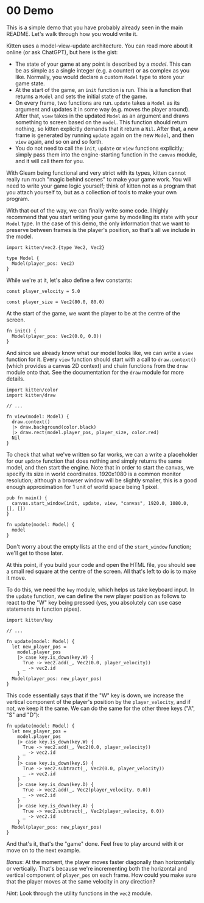 # 00 Demo

This is a simple demo that you have probably already seen in the main README. Let's walk through how you would write it.

Kitten uses a model-view-update architecture. You can read more about it online (or ask ChatGPT), but here is the gist:
- The state of your game at any point is described by a *model*. This can be as simple as a single integer (e.g. a counter) or as complex as you like. Normally, you would declare a custom `Model` type to store your game state.
- At the start of the game, an `init` function is run. This is a function that returns a `Model` and sets the initial state of the game.
- On every frame, two functions are run. `update` takes a `Model` as its argument and updates it in some way (e.g. moves the player around). After that, `view` takes in the updated `Model` as an argument and draws something to screen based on the `model`. This function should return nothing, so kitten explicitly demands that it return a `Nil`. After that, a new frame is generated by running `update` again on the new `Model`, and then `view` again, and so on and so forth.
- You do not need to call the `init`, `update` or `view` functions explicitly; simply pass them into the engine-starting function in the `canvas` module, and it will call them for you.

With Gleam being functional and very strict with its types, kitten cannot really run much "magic behind scenes" to make your game work. You will need to write your game logic yourself; think of kitten not as a program that you attach yourself to, but as a collection of tools to make your own program.

With that out of the way, we can finally write some code. I highly recommend that you start writing your game by modelling its state with your `Model` type. In the case of this demo, the only information that we want to preserve between frames is the player's position, so that's all we include in the model.

```gleam
import kitten/vec2.{type Vec2, Vec2}

type Model {
  Model(player_pos: Vec2)
}
```

While we're at it, let's also define a few constants: 
```gleam
const player_velocity = 5.0

const player_size = Vec2(80.0, 80.0)
```

At the start of the game, we want the player to be at the centre of the screen.

```gleam
fn init() {
  Model(player_pos: Vec2(0.0, 0.0))
}
```

And since we already know what our model looks like, we can write a `view` function for it. Every `view` function should start with a call to `draw.context()` (which provides a canvas 2D context) and chain functions from the `draw` module onto that. See the documentation for the `draw` module for more details.

```gleam 
import kitten/color
import kitten/draw

// ...

fn view(model: Model) {
  draw.context()
  |> draw.background(color.black)
  |> draw.rect(model.player_pos, player_size, color.red)
  Nil
}
```

To check that what we've written so far works, we can a write a placeholder for our `update` function that does nothing and simply returns the same model, and then start the engine. Note that in order to start the canvas, we specify its size in world coordinates. 1920x1080 is a common monitor resolution; although a browser window will be slightly smaller, this is a good enough approximation for 1 unit of world space being 1 pixel.

```gleam
pub fn main() {
  canvas.start_window(init, update, view, "canvas", 1920.0, 1080.0, [], [])
}

fn update(model: Model) {
  model
}
```

Don't worry about the empty lists at the end of the `start_window` function; we'll get to those later. 

At this point, if you build your code and open the HTML file, you should see a small red square at the centre of the screen. All that's left to do is to make it move.

To do this, we need the `key` module, which helps us take keyboard input. In the `update` function, we can define the new player position as follows to react to the "W" key being pressed (yes, you absolutely can use case statements in function pipes).

```gleam
import kitten/key

// ...

fn update(model: Model) {
  let new_player_pos =
    model.player_pos
    |> case key.is_down(key.W) {
      True -> vec2.add(_, Vec2(0.0, player_velocity))
      _ -> vec2.id
    }
  Model(player_pos: new_player_pos)
}
```

This code essentially says that if the "W" key is down, we increase the vertical component of the player's position by the `player_velocity`, and if not, we keep it the same. We can do the same for the other three keys ("A", "S" and "D"): 

```gleam
fn update(model: Model) {
  let new_player_pos =
    model.player_pos
    |> case key.is_down(key.W) {
      True -> vec2.add(_, Vec2(0.0, player_velocity))
      _ -> vec2.id
    }
    |> case key.is_down(key.S) {
      True -> vec2.subtract(_, Vec2(0.0, player_velocity))
      _ -> vec2.id
    }
    |> case key.is_down(key.D) {
      True -> vec2.add(_, Vec2(player_velocity, 0.0))
      _ -> vec2.id
    }
    |> case key.is_down(key.A) {
      True -> vec2.subtract(_, Vec2(player_velocity, 0.0))
      _ -> vec2.id
    }
  Model(player_pos: new_player_pos)
}
```

And that's it, that's the "game" done. Feel free to play around with it or move on to the next example.

*Bonus*: At the moment, the player moves faster diagonally than horizontally or vertically. That's because we're incrementing both the horizontal and vertical component of `player_pos` on each frame. How could you make sure that the player moves at the same velocity in any direction? 

*Hint*: Look through the utility functions in the `vec2` module.